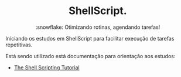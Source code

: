 <h1 align="center">ShellScript.</h1>
<p align="center">:snowflake: Otimizando rotinas, agendando tarefas!</p>

Iniciando os estudos em ShellScript para facilitar execução de tarefas repetitivas.


Está sendo utilizado está documentação para orientação aos estudos:
- [The Shell Scripting Tutorial](https://www.shellscript.sh/)

